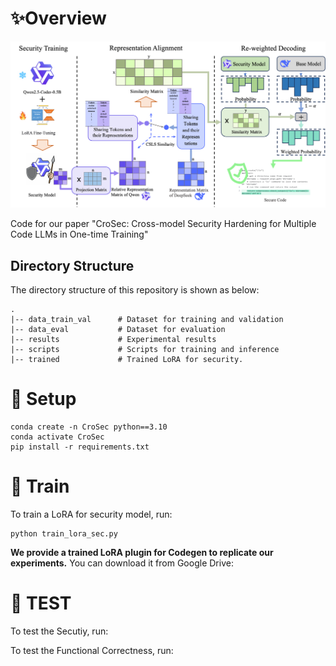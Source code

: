 # ✨Overview

![Framework](figures/Framework.png)

Code for our paper "CroSec: Cross-model Security Hardening for Multiple Code LLMs in One-time Training"

## Directory Structure

The directory structure of this repository is shown as below:

```
.
|-- data_train_val      # Dataset for training and validation 
|-- data_eval           # Dataset for evaluation
|-- results	            # Experimental results
|-- scripts             # Scripts for training and inference
|-- trained	            # Trained LoRA for security.
```

# 🔨 Setup

```
conda create -n CroSec python==3.10
conda activate CroSec
pip install -r requirements.txt
```

# 🚀 Train

To train a LoRA for security model, run:

```
python train_lora_sec.py
```

**We provide a trained LoRA plugin for Codegen to replicate our experiments.** You can download it from Google Drive: 



# 🚀 TEST

To test the Secutiy, run:



To test the Functional Correctness, run: